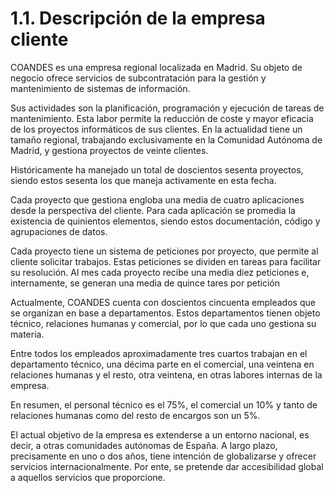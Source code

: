 # 1.1. Descripción de la empresa cliente

COANDES es una empresa regional localizada en Madrid. Su objeto de negocio ofrece
servicios de subcontratación para la gestión y mantenimiento de sistemas de información.

Sus actividades son la planificación, programación y ejecución de tareas de mantenimiento.
Esta labor permite la reducción de coste y mayor eficacia de los proyectos informáticos
de sus clientes.
En la actualidad tiene un tamaño regional, trabajando exclusivamente en la
Comunidad Autónoma de Madrid, y gestiona proyectos de veinte clientes.

Históricamente ha manejado un total de doscientos sesenta proyectos, siendo estos
sesenta los que maneja activamente en esta fecha.

Cada proyecto que gestiona engloba una media de cuatro aplicaciones desde la
perspectiva del cliente. Para cada aplicación se promedia la existencia de quinientos
elementos, siendo estos documentación, código y agrupaciones de datos.

Cada proyecto tiene un sistema de peticiones por proyecto, que permite al cliente
solicitar trabajos. Estas peticiones se dividen en tareas para facilitar su resolución.
Al mes cada proyecto recibe una media diez peticiones e, internamente, se generan
una media de quince tares por petición

Actualmente, COANDES cuenta con doscientos cincuenta empleados que se organizan
en base a departamentos. Estos departamentos tienen objeto técnico, relaciones
humanas y comercial, por lo que cada uno gestiona su materia.

Entre todos los empleados aproximadamente tres cuartos trabajan en el departamento
técnico, una décima parte en el comercial, una veintena en relaciones humanas y
el resto, otra veintena, en otras labores internas de la empresa.

En resumen, el personal técnico es el 75%, el comercial un 10% y tanto de relaciones
humanas como del resto de encargos son un 5%.

El actual objetivo de la empresa es extenderse a un entorno nacional, es decir,
a otras comunidades autónomas de España.
A largo plazo, precisamente en uno o dos años, tiene intención de globalizarse
y ofrecer servicios internacionalmente. Por ente, se pretende dar accesibilidad
global a aquellos servicios que proporcione.
